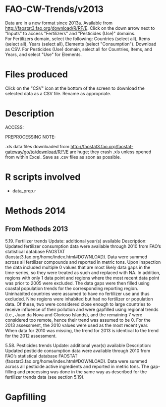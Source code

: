 FAO-CW-Trends/v2013
=====================

Data are in a new format since 2013a. Available from http://faostat3.fao.org/download/R/RF/E.  Click on the down arrow next to "Inputs" to access "Fertilizers" and "Pesticides (Use)" domains.  
For Fertilizers domain, select the following: Countries (select all), Items (select all), Years (select all), Elements (select "Consumption").  Download as CSV.
For Pesticides (Use) domain, select all for Countries, Items, and Years, and select "Use" for Elements.

Files produced
==============

Click on the "CSV" icon at the bottom of the screen to download the selected data as a CSV file.  Rename as appropriate.

Description
===========
ACCESS:

PREPROCESSING NOTE:

.xls data files downloaded from http://faostat3.fao.org/faostat-gateway/go/to/download/R/*/E are huge; they crash .xls unless opened from within Excel. Save as .csv files as soon as possible.

R scripts involved
==================
* data_prep.r



Methods 2014
============



From Methods 2013
-----------------

5.19. Fertilizer trends
Update: additional year(s) available
Description: Updated fertilizer consumption data were available through 2010 from FAO’s statistical database FAOSTAT (faostat3.fao.org/home/index.html#DOWNLOAD). Data were summed across all fertilizer compounds and reported in metric tons. Upon inspection the data included multiple 0 values that are most likely data gaps in the time-series, so they were treated as such and replaced with NA. In addition, regions with only 1 data point and regions where the most recent data point was prior to 2005 were excluded. The data gaps were then filled using coastal population trends for the corresponding reporting region. Uninhabited countries were assumed to have no fertilizer use and thus excluded. Nine regions were inhabited but had no fertilizer or population data. Of these, two were considered close enough to large countries to receive influence of their pollution and were gapfilled using regional trends (i.e., Juan da Nova and Glorioso Islands), and the remaining 7 were considered too remote, hence their trend was assumed to be 0. For the 2013 assessment, the 2010 values were used as the most recent year. When data for 2010 was missing, the trend for 2013 is identical to the trend for the 2012 assessment.


5.58. Pesticides trends
Update: additional year(s) available
Description: Updated pesticide consumption data were available through 2010 from FAO’s statistical database FAOSTAT (faostat3.fao.org/home/index.html#DOWNLOAD). Data were summed across all pesticide active ingredients and reported in metric tons. The gap-filling and processing was done in the same way as described for the fertilizer trends data (see section 5.19).




Gapfilling
==========
